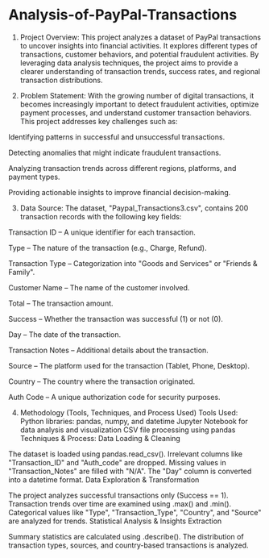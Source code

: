 # Analysis-of-PayPal-Transactions
1. Project Overview:
This project analyzes a dataset of PayPal transactions to uncover insights into financial activities. It explores different types of transactions, customer behaviors, and potential fraudulent activities. By leveraging data analysis techniques, the project aims to provide a clearer understanding of transaction trends, success rates, and regional transaction distributions.

2. Problem Statement:
With the growing number of digital transactions, it becomes increasingly important to detect fraudulent activities, optimize payment processes, and understand customer transaction behaviors. This project addresses key challenges such as:

Identifying patterns in successful and unsuccessful transactions.

Detecting anomalies that might indicate fraudulent transactions.

Analyzing transaction trends across different regions, platforms, and payment types.

Providing actionable insights to improve financial decision-making.

3. Data Source:
The dataset, "Paypal_Transactions3.csv", contains 200 transaction records with the following key fields:

Transaction ID – A unique identifier for each transaction.

Type – The nature of the transaction (e.g., Charge, Refund).

Transaction Type – Categorization into "Goods and Services" or "Friends & Family".

Customer Name – The name of the customer involved.

Total – The transaction amount.

Success – Whether the transaction was successful (1) or not (0).

Day – The date of the transaction.

Transaction Notes – Additional details about the transaction.

Source – The platform used for the transaction (Tablet, Phone, Desktop).

Country – The country where the transaction originated.

Auth Code – A unique authorization code for security purposes.

4. Methodology (Tools, Techniques, and Process Used)
Tools Used:
Python libraries: pandas, numpy, and datetime
Jupyter Notebook for data analysis and visualization
CSV file processing using pandas
Techniques & Process:
Data Loading & Cleaning

The dataset is loaded using pandas.read_csv().
Irrelevant columns like "Transaction_ID" and "Auth_code" are dropped.
Missing values in "Transaction_Notes" are filled with "N/A".
The "Day" column is converted into a datetime format.
Data Exploration & Transformation

The project analyzes successful transactions only (Success == 1).
Transaction trends over time are examined using .max() and .min().
Categorical values like "Type", "Transaction_Type", "Country", and "Source" are analyzed for trends.
Statistical Analysis & Insights Extraction

Summary statistics are calculated using .describe().
The distribution of transaction types, sources, and country-based transactions is analyzed.




















